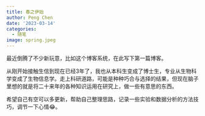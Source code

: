 ```yaml
---
title: 春之伊始
author: Peng Chen
date: '2023-03-14'
categories:
  - 随笔
image: spring.jpeg
---
```


最近倒腾了不少新玩意，比如这个博客系统，在此写下第一篇博客。

从刚开始接触生信到现在已经3年了，我也从本科生变成了博士生，专业从生物科学变成了生物信息学。走上科研道路，可能是种种巧合与选择的结果，但现在脑子里想的就是将二十来年的各种知识运用在研究上，做一些有意思的东西。

希望自己有空可以多更新，帮助自己整理思路，记录一些实验和数据分析的方法技巧，调节一下心情😂。
